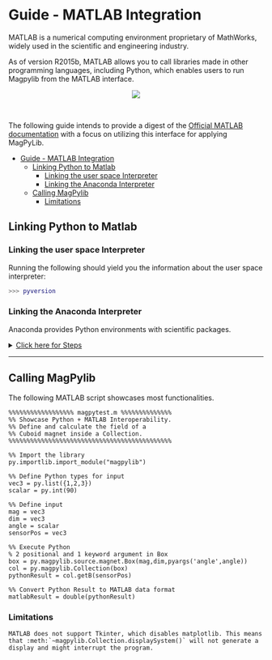 # Guide - MATLAB Integration

MATLAB is a numerical computing environment proprietary of MathWorks, widely
used in the scientific and engineering industry. 

As of version R2015b, MATLAB
allows you to call libraries made in other programming languages, including
Python, which enables users to run Magpylib from the MATLAB interface.

<div style="text-align:center;">
    <img src="https://www.mathworks.com/content/mathworks/www/en/products/matlab/matlab-and-python/jcr:content/mainParsys/columns_copy/2/image.adapt.full.high.svg/1535462691919.svg">
</div>

&nbsp;

The following guide intends to provide a digest of the [Official MATLAB
documentation](https://www.mathworks.com/help/matlab/call-python-libraries.html)
 with a focus on utilizing this interface for applying MagPyLib.


- [Guide - MATLAB Integration](#guide---matlab-integration)
  - [Linking Python to Matlab](#linking-python-to-matlab)
    - [Linking the user space Interpreter](#linking-the-user-space-interpreter)
    - [Linking the Anaconda Interpreter](#linking-the-anaconda-interpreter)
  - [Calling MagPylib](#calling-magpylib)
    - [Limitations](#limitations)

## Linking Python to Matlab
### Linking the user space Interpreter

Running the following should yield you the information about the user space interpreter:

```matlab
>>> pyversion
```

### Linking the Anaconda Interpreter

 Anaconda provides Python environments with scientific packages.

<details>

<a href=#linking-the-anaconda-interpreter><summary> Click here for Steps </summary></a>

To couple an Anaconda environment with Matlab, do the following in **Anaconda Navigator**:

````eval_rst

**1.** Select your environments tab

**2.** Create a new environment

|install1| 

**3.** Name your environment

**4.** Choose the Python version (3.5 and up)


|install2|

Keep note of the location as this will be necessary.

**5.** Start conda terminal and install magpylib into the environment.

|install3|

**6.** Find your environment location:

|install4|

.. |install1| image:: ../_static/images/matlab_guide/install1.png

.. |install2| image:: ../_static/images/matlab_guide/install2.png

.. |install3| image:: ../_static/images/matlab_guide/install3.png

.. |install4| image:: ../_static/images/matlab_guide/install4.png

**7.** Enter the following snippet **into your MATLAB console** with your environment's Python Interpreter location:

````

```matlab
>>> pyversion C:\Users\Gabriel\AppData\Local\Continuum\anaconda3\envs\magpy\python.exe
```
</details>

---

## Calling MagPylib

The following MATLAB script showcases most functionalities.

```
%%%%%%%%%%%%%%%%%% magpytest.m %%%%%%%%%%%%%%
%% Showcase Python + MATLAB Interoperability.    
%% Define and calculate the field of a 
%% Cuboid magnet inside a Collection.
%%%%%%%%%%%%%%%%%%%%%%%%%%%%%%%%%%%%%%%%%%%%%

%% Import the library
py.importlib.import_module("magpylib")

%% Define Python types for input
vec3 = py.list({1,2,3})
scalar = py.int(90)

%% Define input
mag = vec3
dim = vec3
angle = scalar
sensorPos = vec3

%% Execute Python
% 2 positional and 1 keyword argument in Box
box = py.magpylib.source.magnet.Box(mag,dim,pyargs('angle',angle))
col = py.magpylib.Collection(box)
pythonResult = col.getB(sensorPos)

%% Convert Python Result to MATLAB data format
matlabResult = double(pythonResult) 
```
### Limitations

```eval_rst
MATLAB does not support Tkinter, which disables matplotlib. This means that :meth:`~magpylib.Collection.displaySystem()` will not generate a display and might interrupt the program.
```